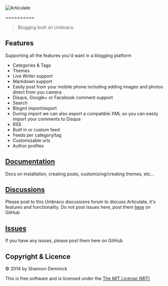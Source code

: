 ![Articulate](assets/Logo.png?raw=true)

==========

> Blogging built on Umbraco

## Features

Supporting all the features you'd want in a blogging platform

* Categories & Tags
* Themes
* Live Writer support
* Markdown support
* Easily post from your mobile phone including adding images and photos direct from you camera
* Disqus, Google+ or Facebook comment support
* Search
* Blogml import/export
 * During import we can also export a compatible XML so you can easily import your comments to Disqus
* RSS
 * Built in or custom feed
 * Feeds per category/tag
* Customizable urls 
* Author profiles

## [Documentation](https://github.com/Shandem/Articulate/wiki)

Docs on installation, creating posts, customizing/creating themes, etc...

## [Discussions](http://our.umbraco.org/projects/starter-kits/articulate/discussions)

Please post to this Umbraco discussions forum to discuss Articulate, it's features and functionality. Do not post issues here, post them [here](https://github.com/Shandem/Articulate/issues) on GitHub

## [Issues](https://github.com/Shandem/Articulate/issues)

If you have any issues, please post them here on GitHub

## Copyright & Licence

&copy; 2014 by Shannon Deminick

This is free software and is licensed under the [The MIT License (MIT)](http://opensource.org/licenses/MIT)
